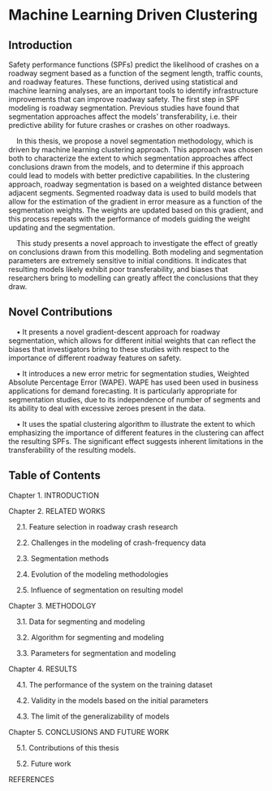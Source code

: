 # Machine Learning Driven Clustering

## Introduction
<p></p>
Safety performance functions (SPFs) predict the likelihood of crashes on a roadway segment based as a function of the segment length, traffic counts, and roadway features.  These functions, derived using statistical and machine learning analyses, are an important tools to identify infrastructure improvements that can improve roadway safety. The first step in SPF modeling is roadway segmentation. Previous studies have found that segmentation approaches affect the models’ transferability, i.e. their predictive ability for future crashes or crashes on other roadways. 

<p></p>
&nbsp;&nbsp;&nbsp;&nbsp;In this thesis, we propose a novel segmentation methodology, which is driven by machine learning clustering approach. This approach was chosen both to characterize the extent to which segmentation approaches affect conclusions drawn from the models, and to determine if this approach could lead to models with better predictive capabilities. In the clustering approach, roadway segmentation is based on a weighted distance between adjacent segments. Segmented roadway data is used to build models that allow for the estimation of the gradient in error measure as a function of the segmentation weights. The weights are updated based on this gradient, and this process repeats with the performance of models guiding the weight updating and the segmentation.

<p></p>
&nbsp;&nbsp;&nbsp;&nbsp;This study presents a novel approach to investigate the effect of greatly on conclusions drawn from this modelling. Both modeling and segmentation parameters are extremely sensitive to initial conditions. It indicates that resulting models likely exhibit poor transferability, and biases that researchers bring to modelling can greatly affect the conclusions that they draw.

## Novel Contributions
<p></p>
&nbsp;&nbsp;&nbsp;&nbsp;•	It presents a novel gradient-descent approach for roadway segmentation, which allows for different initial weights that can reflect the biases that investigators bring to these studies with respect to the importance of different roadway features on safety.
<p></p>
&nbsp;&nbsp;&nbsp;&nbsp;•	It introduces a new error metric for segmentation studies, Weighted Absolute Percentage Error (WAPE). WAPE has used been used in business applications for demand forecasting.  It is particularly appropriate for segmentation studies, due to its independence of number of segments and its ability to deal with excessive zeroes present in the data.
<p></p>
&nbsp;&nbsp;&nbsp;&nbsp;•	It uses the spatial clustering algorithm to illustrate the extent to which emphasizing the importance of different features in the clustering can affect the resulting SPFs.  The significant effect suggests inherent limitations in the transferability of the resulting models.

## Table of Contents
Chapter 1. INTRODUCTION

Chapter 2. RELATED WORKS

&nbsp;&nbsp;&nbsp;&nbsp;2.1. Feature selection in roadway crash research

&nbsp;&nbsp;&nbsp;&nbsp;2.2. Challenges in the modeling of crash-frequency data

&nbsp;&nbsp;&nbsp;&nbsp;2.3. Segmentation methods

&nbsp;&nbsp;&nbsp;&nbsp;2.4. Evolution of the modeling methodologies

&nbsp;&nbsp;&nbsp;&nbsp;2.5. Influence of segmentation on resulting model

Chapter 3. METHODOLGY

&nbsp;&nbsp;&nbsp;&nbsp;3.1. Data for segmenting and modeling

&nbsp;&nbsp;&nbsp;&nbsp;3.2. Algorithm for segmenting and modeling

&nbsp;&nbsp;&nbsp;&nbsp;3.3. Parameters for segmentation and modeling

Chapter 4. RESULTS

&nbsp;&nbsp;&nbsp;&nbsp;4.1. The performance of the system on the training dataset

&nbsp;&nbsp;&nbsp;&nbsp;4.2. Validity in the models based on the initial parameters

&nbsp;&nbsp;&nbsp;&nbsp;4.3. The limit of the generalizability of models

Chapter 5. CONCLUSIONS AND FUTURE WORK

&nbsp;&nbsp;&nbsp;&nbsp;5.1. Contributions of this thesis

&nbsp;&nbsp;&nbsp;&nbsp;5.2. Future work

REFERENCES


